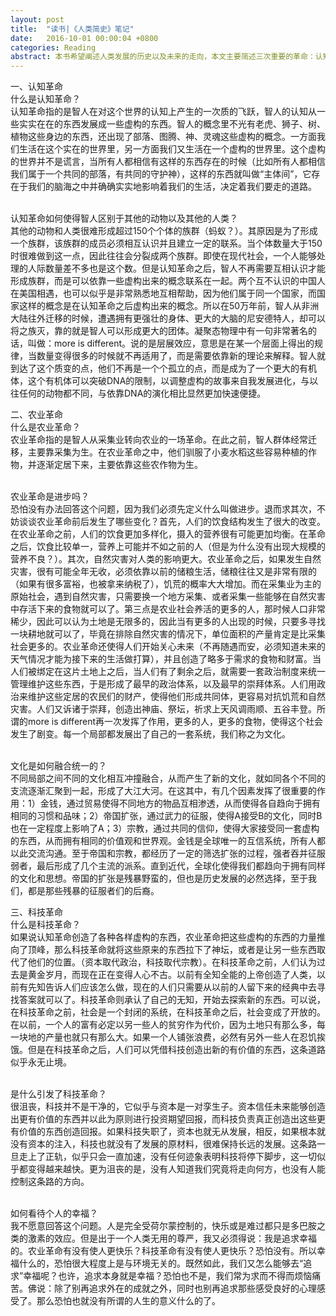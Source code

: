 ```yaml
---
layout: post
title:  "读书|《人类简史》笔记"
date:   2016-10-01 00:00:04 +0800
categories: Reading
abstract: 本书希望阐述人类发展的历史以及未来的走向，本文主要简述三次重要的革命：认知革命、农业革命和工业革命。
---
```

<p style="text-align:left">
一、认知革命<br/>
什么是认知革命？<br/>
认知革命指的是智人在对这个世界的认知上产生的一次质的飞跃，智人的认知从一些实实在在的东西发展成一些虚构的东西。智人的概念里不光有老虎、狮子、树、植物这些身边的东西，还出现了部落、图腾、神、灵魂这些虚构的概念。一方面我们生活在这个实在的世界里，另一方面我们又生活在一个虚构的世界里。这个虚构的世界并不是谎言，当所有人都相信有这样的东西存在的时候（比如所有人都相信我们属于一个共同的部落，有共同的守护神），这样的东西就叫做“主体间”，它存在于我们的脑海之中并确确实实地影响着我们的生活，决定着我们要走的道路。<br/><br/>

认知革命如何使得智人区别于其他的动物以及其他的人类？<br/>
其他的动物和人类很难形成超过150个个体的族群（蚂蚁？）。其原因是为了形成一个族群，该族群的成员必须相互认识并且建立一定的联系。当个体数量大于150时很难做到这一点，因此往往会分裂成两个族群。即使在现代社会，一个人能够处理的人际数量差不多也是这个数。但是认知革命之后，智人不再需要互相认识才能形成族群，而是可以依靠一些虚构出来的概念联系在一起。两个互不认识的中国人在美国相遇，也可以似乎是非常熟悉地互相帮助，因为他们属于同一个国家，而国家这样的概念是在认知革命之后虚构出来的概念。所以在50万年前，智人从非洲大陆往外迁移的时候，遭遇拥有更强壮的身体、更大的大脑的尼安德特人，却可以将之族灭，靠的就是智人可以形成更大的团体。凝聚态物理中有一句非常著名的话，叫做：more is different。说的是层展效应，意思是在某一个层面上得出的规律，当数量变得很多的时候就不再适用了，而是需要依靠新的理论来解释。智人就到达了这个质变的点，他们不再是一个个孤立的点，而是成为了一个更大的有机体，这个有机体可以突破DNA的限制，以调整虚构的故事来自我发展进化，与以往任何的动物都不同，与依靠DNA的演化相比显然更加快速便捷。</p>


<p style="text-align:left">
二、农业革命<br/>
什么是农业革命？<br/>
农业革命指的是智人从采集业转向农业的一场革命。在此之前，智人群体经常迁移，主要靠采集为生。在农业革命之中，他们驯服了小麦水稻这些容易种植的作物，并逐渐定居下来，主要依靠这些农作物为生。<br/><br/>

农业革命是进步吗？<br/>
恐怕没有办法回答这个问题，因为我们必须先定义什么叫做进步。退而求其次，不妨谈谈农业革命前后发生了哪些变化？首先，人们的饮食结构发生了很大的改变。在农业革命之前，人们的饮食更加多样化，摄入的营养很有可能更加均衡。在革命之后，饮食比较单一，营养上可能并不如之前的人（但是为什么没有出现大规模的营养不良？）。其次，自然灾害对人类的影响更大。农业革命之后，如果发生自然灾害，很有可能全年无收，必须依靠以前的储粮生活，储粮往往又是非常有限的（如果有很多富裕，也被拿来纳税了），饥荒的概率大大增加。而在采集业为主的原始社会，遇到自然灾害，只需要换一个地方采集、或者采集一些能够在自然灾害中存活下来的食物就可以了。第三点是农业社会养活的更多的人，那时候人口非常稀少，因此可以认为土地是无限多的，因此当有更多的人出现的时候，只要多寻找一块耕地就可以了，毕竟在排除自然灾害的情况下，单位面积的产量肯定是比采集社会更多的。农业革命还使得人们开始关心未来（不再随遇而安，必须知道未来的天气情况才能为接下来的生活做打算），并且创造了略多于需求的食物和财富。当人们被绑定在这片土地上之后，当人们有了剩余之后，就需要一套政治制度来统一管理维护这些东西，于是形成了最早的政治体系，以及最早的崇拜体系。人们用政治来维护这些定居的农民们的财产，使得他们形成共同体，更容易对抗饥荒和自然灾害。人们又诉诸于崇拜，创造出神庙、祭坛，祈求上天风调雨顺、五谷丰登。所谓的more is different再一次发挥了作用，更多的人，更多的食物，使得这个社会发生了剧变。每一个局部都发展出了自己的一套系统，我们称之为文化。<br/><br/>

文化是如何融合统一的？<br/>
不同局部之间不同的文化相互冲撞融合，从而产生了新的文化，就如同各个不同的支流逐渐汇聚到一起，形成了大江大河。在这其中，有几个因素发挥了很重要的作用：1）金钱，通过贸易使得不同地方的物品互相渗透，从而使得各自趋向于拥有相同的习惯和品味；2）帝国扩张，通过武力的征服，使得A接受B的文化，同时B也在一定程度上影响了A；3）宗教，通过共同的信仰，使得大家接受同一套虚构的东西，从而拥有相同的价值观和世界观。金钱是全球唯一的互信系统，所有人都以此交流沟通。至于帝国和宗教，都经历了一定的筛选扩张的过程，强者吞并征服弱者，最后形成了几个主流的派系。直到近代，全球化使得我们都趋向于拥有同样的文化和思想。帝国的扩张是残暴野蛮的，但也是历史发展的必然选择，至于我们，都是那些残暴的征服者们的后裔。</p>

<p style="text-align:left">
三、科技革命<br/>
什么是科技革命？<br/>
如果说认知革命创造了各种各样虚构的东西，农业革命把这些虚构的东西的力量推向了顶峰，那么科技革命就将这些原来的东西拉下了神坛，或者是让另一些东西取代了他们的位置。（资本取代政治，科技取代宗教）。在科技革命之前，人们认为过去是黄金岁月，而现在正在变得人心不古。以前有全知全能的上帝创造了人类，以前有先知告诉人们应该怎么做，现在的人们只需要从以前的人留下来的经典中去寻找答案就可以了。科技革命则承认了自己的无知，开始去探索新的东西。可以说，在科技革命之前，社会是一个封闭的系统，在科技革命之后，社会变成了开放的。在以前，一个人的富有必定以另一些人的贫穷作为代价，因为土地只有那么多，每一块地的产量也就只有那么大。如果一个人铺张浪费，必然有另外一些人在忍饥挨饿。但是在科技革命之后，人们可以凭借科技创造出新的有价值的东西，这条道路似乎永无止境。<br/><br/>

是什么引发了科技革命？<br/>
很沮丧，科技并不是干净的，它似乎与资本是一对孪生子。资本信任未来能够创造出更有价值的东西并以此为原则进行投资期望回报，而科技负责真正创造出这些更有价值的东西创造回报。如果科技失职了，资本也就无从发展，相反，如果根本就没有资本的注入，科技也就没有了发展的原材料，很难保持长远的发展。这条路一旦走上了正轨，似乎只会一直加速，没有任何迹象表明科技将停下脚步，这一切似乎都变得越来越快。更为沮丧的是，没有人知道我们究竟将走向何方，也没有人能控制这条路的方向。<br/><br/>

如何看待个人的幸福？<br/>
我不愿意回答这个问题。人是完全受荷尔蒙控制的，快乐或是难过都只是多巴胺之类的激素的效应。但是出于一个人类无用的尊严，我又必须得说：我是追求幸福的。农业革命有没有使人更快乐？科技革命有没有使人更快乐？恐怕没有。所以幸福什么的，恐怕很大程度上是与环境无关的。既然如此，我们又怎么能够去“追求”幸福呢？也许，追求本身就是幸福？恐怕也不是，我们常为求而不得而烦恼痛苦。佛说：除了别再追求外在的成就之外，同时也别再追求那些感受良好的心理感受了。那么恐怕也就没有所谓的人生的意义什么的了。
</p>